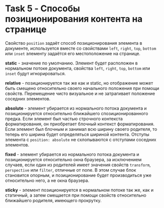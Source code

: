 # Task 5 - Способы позиционирования контента на странице

Свойство `position` задаёт способ позиционирования элемента в документе, используется вместе со свойствами `left`, `right`, `top`, `bottom` или `inset` элементу задаётся его местоположение на странице.

**static** - значение по умолчанию. Элемент будет расположен в нормальном потоке документа, свойства `left`, `right`, `top`, `bottom` или `inset` будут игнорироваться.

**relative** - позиционируется так же как и static, но отображение может быть смещено относительно своего начального положения при помощи свойств. Перемещение чисто визуальное и не затрагивает положение соседних элементов.

**absolute** - элемент убирается из нормального потока документа и позиционируется относительно ближайшего спозиционированного предка. Если элемент был частью строчного контекста форматирования, он приобретает блочный контекст форматирования. Если элемент был блочным и занимал всю ширину своего родителя, то теперь его ширина будет определяться шириной контента. Отступы элемента с `position: absolute` не схлопываются с отступами соседних элементов.

**fixed** - элемент убирается из нормального потока документа и позиционируется относительно окна браузера, за исключением случаев, если один из родителей имеет значения свойств `transform`, `perspective` или `filter`, отличные от none. В этом случае блок становится опорным, и позиционирование будет производиться уже относительно него, а не окна браузера.

**sticky** - элемент позиционируется в нормальном потоке так же, как и статичный, а затем смещается при помощи свойств относительно ближайшего родителя, имеющего прокрутку.
